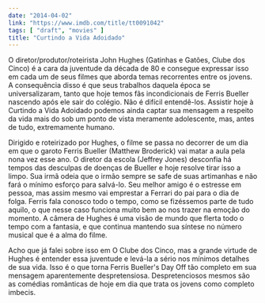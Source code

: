 ```yaml
---
date: "2014-04-02"
link: "https://www.imdb.com/title/tt0091042"
tags: [ "draft", "movies" ]
title: "Curtindo a Vida Adoidado"
---
```

O diretor/produtor/roteirista John Hughes (Gatinhas e Gatões, Clube dos Cinco) é a cara da juventude da década de 80 e consegue expressar isso em cada um de seus filmes que aborda temas recorrentes entre os jovens. A consequência disso é que seus trabalhos daquela época se universalizaram, tanto que hoje temos fãs incondicionais de Ferris Bueller nascendo após ele sair do colégio. Não é difícil entendê-los. Assistir hoje à Curtindo a Vida Adoidado podemos ainda captar sua mensagem a respeito da vida mais do sob um ponto de vista meramente adolescente, mas, antes de tudo, extremamente humano.

Dirigido e roteirizado por Hughes, o filme se passa no decorrer de um dia em que o garoto Ferris Bueller (Matthew Broderick) vai matar a aula pela nona vez esse ano. O diretor da escola (Jeffrey Jones) desconfia há tempos das desculpas de doenças de Bueller e hoje resolve tirar isso a limpo. Sua irmã odeia que o irmão sempre se safe de suas artimanhas e não fará o mínimo esforço para salvá-lo. Seu melhor amigo é o estresse em pessoa, mas assim mesmo vai emprestar a Ferrari do pai para o dia de folga. Ferris fala conosco todo o tempo, como se fizéssemos parte de tudo aquilo, o que nesse caso funciona muito bem ao nos trazer na emoção do momento. A câmera de Hughes é uma visão de mundo que flerta todo o tempo com a fantasia, e que continua mantendo sua síntese no número musical que é a alma do filme.

Acho que já falei sobre isso em O Clube dos Cinco, mas a grande virtude de Hughes é entender essa juventude e levá-la a sério nos mínimos detalhes de sua vida. Isso é o que torna Ferris Bueller's Day Off tão completo em sua mensagem aparentemente despretensiosa. Despretenciosos mesmos são as comédias românticas de hoje em dia que trata os jovens como completo imbecis.
